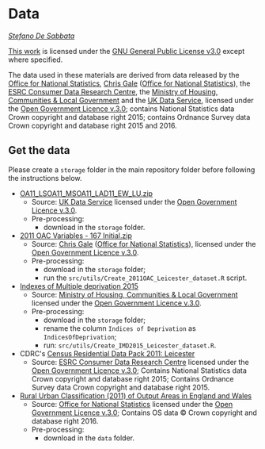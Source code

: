 # Data

*[Stefano De Sabbata](https://stefanodesabbata.com)*

[This work](https://github.com/sdesabbata/granolarr) is licensed under the [GNU General Public License v3.0](https://www.gnu.org/licenses/gpl-3.0.html) except where specified. 

The data used in these materials are derived from data released by the [Office for National Statistics](https://geoportal.statistics.gov.uk/), [Chris Gale](http://geogale.github.io/2011OAC/) ([Office for National Statistics](https://geoportal.statistics.gov.uk/)), the [ESRC Consumer Data Research Centre](https://data.cdrc.ac.uk/), the [Ministry of Housing, Communities & Local Government](https://opendatacommunities.org/home) and the [UK Data Service](https://ukdataservice.ac.uk/), licensed under the [Open Government Licence v.3.0](http://www.nationalarchives.gov.uk/doc/open-government-licence/version/3/); contains National Statistics data Crown copyright and database right 2015; contains Ordnance Survey data Crown copyright and database right 2015 and 2016.

## Get the data

Please create a `storage` folder in the main repository folder before following the instructions below.

- [OA11_LSOA11_MSOA11_LAD11_EW_LU.zip](https://borders.ukdataservice.ac.uk/lut_download_data.html?data=oa11_lsoa11_msoa11_lad11_ew_lu)
    - Source: [UK Data Service](https://ukdataservice.ac.uk/) licensed under the [Open Government Licence v.3.0](http://www.nationalarchives.gov.uk/doc/open-government-licence/version/3/).
    - Pre-processing:
        - download in the `storage` folder.
- [2011 OAC Variables - 167 Initial.zip](http://tiny.cc/OAC-Var-167)
    - Source: [Chris Gale](http://geogale.github.io/2011OAC/) ([Office for National Statistics](https://geoportal.statistics.gov.uk/)), licensed under the [Open Government Licence v.3.0](http://www.nationalarchives.gov.uk/doc/open-government-licence/version/3/).
    - Pre-processing:
        - download in the `storage` folder;
        - run the `src/utils/Create_2011OAC_Leicester_dataset.R` script.
- [Indexes of Multiple deprivation 2015](https://opendatacommunities.org/resource?uri=http%3A%2F%2Fopendatacommunities.org%2Fdata%2Fsocietal-wellbeing%2Fimd%2Findices)
    - Source: [Ministry of Housing, Communities & Local Government](https://opendatacommunities.org/home) licensed under the [Open Government Licence v.3.0](http://www.nationalarchives.gov.uk/doc/open-government-licence/version/3/).
    - Pre-processing:
        - download in the `storage` folder;
        - rename the column `Indices of Deprivation` as `IndicesOfDeprivation`;
        - run: `src/utils/Create_IMD2015_Leicester_dataset.R`.
- CDRC's [Census Residential Data Pack 2011: Leicester](https://data.cdrc.ac.uk/system/files/Census_Residential_Data_Pack_2011/Census_Residential_Data_Pack_2011_E06000016.zip)
    - Source: [ESRC Consumer Data Research Centre](https://data.cdrc.ac.uk/) licensed under the [Open Government Licence v.3.0](http://www.nationalarchives.gov.uk/doc/open-government-licence/version/3/); Contains National Statistics data Crown copyright and database right 2015; Contains Ordnance Survey data Crown copyright and database right 2015.
- [Rural Urban Classification (2011) of Output Areas in England and Wales](https://geoportal.statistics.gov.uk/datasets/3ce248e9651f4dc094f84a4c5de18655/about)
    - Source: [Office for National Statistics](https://geoportal.statistics.gov.uk/) licensed under the [Open Government Licence v.3.0](http://www.nationalarchives.gov.uk/doc/open-government-licence/version/3/); Contains OS data © Crown copyright and database right 2016.
    - Pre-processing:
        - download in the `data` folder.
